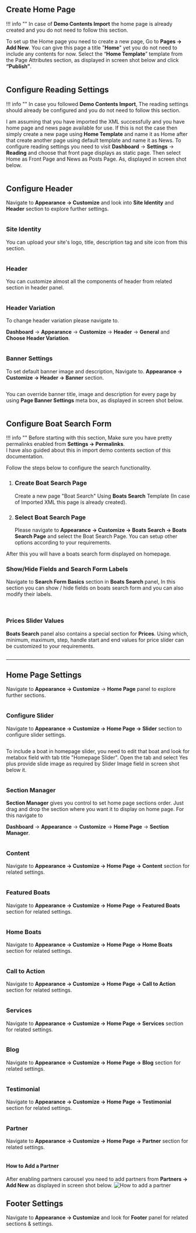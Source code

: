 ## Create Home Page

!!! info ""
    In case of <strong>Demo Contents Import</strong> the home page is already created and you do not need to follow this section.

To set up the Home page you need to create a new page,
Go to <strong>Pages → Add New</strong>. You can give this page a title "<strong>Home</strong>" yet you do not need to include any contents for now.
Select the “<strong>Home Template</strong>” template from the Page Attributes section, as displayed in screen shot below and click <strong>“Publish”</strong>.

<img src="../images/homepage-setting/1.png" alt="">

## Configure Reading Settings

!!! info ""
    In case you followed <strong>Demo Contents Import</strong>, The reading settings should already be configured and you do not need to follow this section.

I am assuming that you have imported the XML successfully and you have home page and news page available for use. If this is not the case then simply create a new page using <strong>Home Template</strong> and name it as Home after that create another page using default template and name it as News.
To configure reading settings you need to visit <strong>Dashboard</strong> → <strong>Settings</strong> → <strong>Reading</strong> and choose that front page displays as static page. Then select Home as Front Page and News as Posts Page. As, displayed in screen shot below.

<img src="../images/homepage-setting/2.png" alt="">

## Configure Header

Navigate to <strong>Appearance → Customize</strong> and look into <strong>Site Identity</strong> and <strong>Header</strong> section to explore further settings.

<img src="../images/homepage-setting/4.png" alt="">

### Site Identity

You can upload your site's logo, title, description tag and site icon from this section.

<img src="../images/homepage-setting/5.png" alt="">

### Header
                                                    
You can customize almost all the components of header from related section in header panel.

<img src="../images/homepage-setting/6.png" alt="">

### Header Variation
                                                    
To change header variation please navigate to.

<strong>Dashboard</strong> → <strong>Appearance</strong> → <strong>Customize</strong> → <strong>Header</strong> → <strong>General</strong> and <strong>Choose Header Variation</strong>.

<img src="../images/homepage-setting/7.png" alt="">

### Banner Settings

To set default banner image and description, Navigate to. <strong>Appearance → Customize → Header → Banner</strong> section.

<img src="../images/homepage-setting/7.1.png" alt="">

You can override banner title, image and description for every page by using <strong>Page Banner Settings</strong> meta box, as displayed in screen shot below.
                            
<img src="../images/homepage-setting/7.2.png" alt="">

## Configure Boat Search Form

!!! info ""
    Before starting with this section, Make sure you have pretty permalinks enabled from <strong>Settings → Permalinks</strong>.<br/> I have also guided about this in import demo contents section of this documentation.
                            
Follow the steps below to configure the search functionality.

<ol> 
    <li><h3>Create Boat Search Page</h3>                            
        Create a new page "Boat Search" Using <strong>Boats Search</strong> Template (In case of Imported XML this page is already created).                              
        <img src="../images/homepage-setting/11.png" alt="">
        <img src="../images/homepage-setting/12.png" alt="">
    </li>
    <li><h3>Select Boat Search Page</h3>                      
        Please navigate to <strong>Appearance → Customize → Boats Search → Boats Search Page</strong> and select the Boat Search Page. You can setup other options according to your requirements.                          
        <img src="../images/homepage-setting/13.png" alt="">
        <img src="../images/homepage-setting/14.png" alt="">
        <img src="../images/homepage-setting/15.png" alt="">
    </li>
</ol>

After this you will have a boats search form displayed on homepage.

### Show/Hide Fields and Search Form Labels
                            
Navigate to <strong>Search Form Basics</strong> section in <strong>Boats Search</strong> panel, In this section you can show / hide fields on boats search form and you can also modify their labels.
                           
<img src="../images/homepage-setting/16.png" alt="">
<img src="../images/homepage-setting/17.png" alt="">
<img src="../images/homepage-setting/18.png" alt="">
                            
### Prices Slider Values
                            
<strong>Boats Search</strong> panel also contains a special section for <strong>Prices</strong>.
Using which, minimum, maximum, step, handle start and end values for price slider can be customized to your requirements.

<img src="../images/homepage-setting/19.png" alt=""> 
                    
<hr> 

## Home Page Settings
 
Navigate to <strong>Appearance → Customize</strong> → <strong>Home Page</strong> panel to explore further sections.

<img src="../images/homepage-setting/8.png" alt="">

### Configure Slider

Navigate to <strong>Appearance → Customize → Home Page → Slider</strong> section to configure slider settings.

<img src="../images/homepage-setting/9.png" alt="">

To include a boat in homepage slider, you need to edit that boat and look for metabox field with tab title "Homepage Slider". Open the tab and select Yes plus provide slide image as required by Slider Image field in screen shot below it.

<img src="../images/homepage-setting/10.png" alt=""> 
       
### Section Manager
   
<strong>Section Manager</strong> gives you control to set home page sections order. Just drag and drop the section where you want it to display on home page. For this navigate to
 
<strong>Dashboard</strong> → <strong>Appearance</strong> → <strong>Customize</strong> → <strong>Home Page</strong> → <strong>Section Manager</strong>. 

<img src="../images/homepage-setting/3.png" alt="">       

### Content

Navigate to <strong>Appearance → Customize → Home Page → Content</strong> section for related settings.</p>
   
<img src="../images/homepage-setting/20.1.png" alt="">

### Featured Boats

Navigate to <strong>Appearance → Customize → Home Page → Featured Boats</strong> section for related settings.</p>
   
<img src="../images/homepage-setting/20.2.png" alt="">

### Home Boats

Navigate to <strong>Appearance → Customize → Home Page → Home Boats</strong> section for related settings.</p>
   
<img src="../images/homepage-setting/20.3.png" alt="">

### Call to Action

Navigate to <strong>Appearance → Customize → Home Page → Call to Action</strong> section for related settings.</p>
      
<img src="../images/homepage-setting/20.4.png" alt="">

### Services

Navigate to <strong>Appearance → Customize → Home Page → Services</strong> section for related settings.</p>
      
<img src="../images/homepage-setting/20.5.png" alt="">

### Blog

Navigate to <strong>Appearance → Customize → Home Page → Blog</strong> section for related settings.</p>
      
<img src="../images/homepage-setting/20.6.png" alt="">

### Testimonial

Navigate to <strong>Appearance → Customize → Home Page → Testimonial</strong> section for related settings.</p>
      
<img src="../images/homepage-setting/20.7.png" alt="">


### Partner

Navigate to <strong>Appearance → Customize → Home Page → Partner</strong> section for related settings.</p>
      
<img src="../images/homepage-setting/20.8.png" alt="">

#### How to Add a Partner

After enabling partners carousel you need to add partners from <strong>Partners → Add New</strong> as displayed in screen shot below.
<img class="light-border" src="assets/realhomes/footer/add-partner.png" alt="How to add a partner">

## Footer Settings

Navigate to <strong>Appearance → Customize</strong> and look for <strong>Footer</strong> panel for related sections &amp; settings.
                            
<img src="../images/homepage-setting/21.png" alt="">
